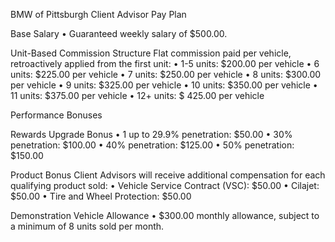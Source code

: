 

BMW of Pittsburgh Client Advisor Pay Plan

Base Salary
•	Guaranteed weekly salary of $500.00.

Unit-Based Commission Structure
Flat commission paid per vehicle, retroactively applied from the first unit:
•	1-5 units: 	$200.00 per vehicle
•	6 units: 	$225.00 per vehicle
•	7 units: 	$250.00 per vehicle
•	8 units: 	$300.00 per vehicle
•	9 units: 	$325.00 per vehicle
•	10 units: 	$350.00 per vehicle
•	11 units: 	$375.00 per vehicle
•	12+ units: $	425.00 per vehicle

Performance Bonuses

Rewards Upgrade Bonus
•	1 up to 29.9% penetration:	$50.00
•	30% penetration:	 	$100.00
•	40% penetration: 		$125.00
•	50% penetration: 		$150.00

Product Bonus 
Client Advisors will receive additional compensation for each qualifying product sold:
•	Vehicle Service Contract (VSC): $50.00
•	Cilajet: $50.00
•	Tire and Wheel Protection: $50.00

Demonstration Vehicle Allowance
•	$300.00 monthly allowance, subject to a minimum of 8 units sold per month.
